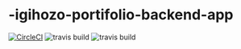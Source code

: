 # -igihozo-portifolio-backend-app
[![CircleCI](https://circleci.com/gh/IgihozoColombe/develop.svg?style=svg)](https://circleci.com/gh/circleci/circleci-docs)
![travis build](https://img.shields.io/github/package-json/dependency-version/IgihozoColombe/-igihozo-portifolio-backend-app/dev/mocha)
![travis build](https://img.shields.io/github/package-json/dependency-version/IgihozoColombe/-igihozo-portifolio-backend-app/dev/chai)
